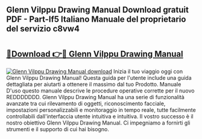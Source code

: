 ## Glenn Vilppu Drawing Manual Download gratuit PDF - Part-If5 Italiano Manuale del proprietario del servizio c8vw4

# <h2><a href="http://df9z821.blite.top/?on=Glenn+Vilppu+Drawing+Manual">🔗Download 👉🔴 Glenn Vilppu Drawing Manual</a></h2>

[![Glenn Vilppu Drawing Manual download](https://i.imgur.com/lujVjoI.png)](http://df9z821.blite.top/?on=Glenn+Vilppu+Drawing+Manual)
Inizia il tuo viaggio oggi con Glenn Vilppu Drawing Manual! Questa guida per l'utente include una guida dettagliata per aiutarti a ottenere il massimo dal tuo Prodotto. Manuale D'uso questo manuale descrive le procedure operative corrette per il nuovo REDDDDDDD. Glenn Vilppu Drawing Manual ha una serie di funzionalità avanzate tra cui rilevamento di oggetti, riconoscimento facciale, impostazioni personalizzabili e monitoraggio in tempo reale, tutte facilmente controllabili dall'interfaccia utente intuitiva e intuitiva. Il vostro successo è il nostro obiettivo Glenn Vilppu Drawing Manual. Ci impegniamo a fornirti gli strumenti e il supporto di cui hai bisogno.
